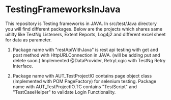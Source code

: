 # TestingFrameworksInJava
This repository is Testing frameworks in JAVA. 
In src/test/Java directory you will find different packages.
Below are the projects which shares same uitilty like TestNg Listeners, Extent Reports, Log4j2 
and different excel sheet for data as parameter.

1. Package name with "restApiWithJava" is rest api testing with get and post method with HttpURLConnection in JAVA. 
   (will be adding put and delete soon.)
   Implemented @DataProvider, RetryLogic with TestNg Retry Interface.
   
2. Package name with AUT_TestProjectIO contains page object class (implemented with POM PageFactory) for selenium testing.
   Package name with AUT_TestProjectIO.TC contains "TestScript" and "TestCaseHelper" to validate Login Functionality.
